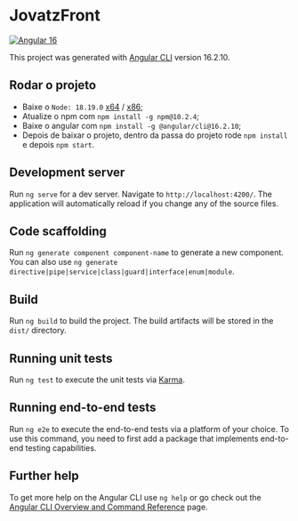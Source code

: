 # JovatzFront

[![](https://img.shields.io/badge/Angular_16-0F0F11?style=for-the-badge&logo=angular "Angular 16")](https://v16.angular.io/docs)

This project was generated with [Angular CLI](https://github.com/angular/angular-cli) version 16.2.10.

## Rodar o projeto

 - Baixe o `Node: 18.19.0` [x64](https://nodejs.org/download/release/v18.19.0/node-v18.19.0-x64.msi) / [x86](https://nodejs.org/download/release/v18.19.0/node-v18.19.0-x86.msi);
 - Atualize o npm com `npm install -g npm@10.2.4`;
 - Baixe o angular com `npm install -g @angular/cli@16.2.10`;
 - Depois de baixar o projeto, dentro da passa do projeto rode `npm install` e depois `npm start`.


## Development server

Run `ng serve` for a dev server. Navigate to `http://localhost:4200/`. The application will automatically reload if you change any of the source files.

## Code scaffolding

Run `ng generate component component-name` to generate a new component. You can also use `ng generate directive|pipe|service|class|guard|interface|enum|module`.

## Build

Run `ng build` to build the project. The build artifacts will be stored in the `dist/` directory.

## Running unit tests

Run `ng test` to execute the unit tests via [Karma](https://karma-runner.github.io).

## Running end-to-end tests

Run `ng e2e` to execute the end-to-end tests via a platform of your choice. To use this command, you need to first add a package that implements end-to-end testing capabilities.

## Further help

To get more help on the Angular CLI use `ng help` or go check out the [Angular CLI Overview and Command Reference](https://angular.io/cli) page.
